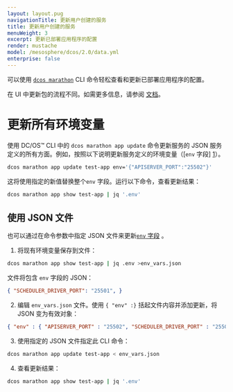 ```yaml
---
layout: layout.pug
navigationTitle: 更新用户创建的服务
title: 更新用户创建的服务
menuWeight: 3
excerpt: 更新已部署应用程序的配置
render: mustache
model: /mesosphere/dcos/2.0/data.yml
enterprise: false
---
```



可以使用 [`dcos marathon`](/mesosphere/dcos/2.0/cli/command-reference/dcos-marathon/) CLI 命令轻松查看和更新已部署应用程序的配置。

在 UI 中更新包的流程不同。如需更多信息，请参阅 [文档](/mesosphere/dcos/2.0/deploying-services/config-universe-service/)。

# 更新所有环境变量

使用 DC/OS&trade; CLI 中的 `dcos marathon app update` 命令更新服务的 JSON 服务定义的所有方面。例如，按照以下说明更新服务定义的环境变量（[`env` 字段] [1]）。

```bash
dcos marathon app update test-app env='{"APISERVER_PORT":"25502"}'
```

这将使用指定的新值替换整个`env` 字段。运行以下命令，查看更新结果：

```bash
dcos marathon app show test-app | jq '.env'
```

## 使用 JSON 文件

也可以通过在命令参数中指定 JSON 文件来更新[`env` 字段][1] 。

1. 将现有环境变量保存到文件：

```bash
dcos marathon app show test-app | jq .env >env_vars.json
```

文件将包含 `env` 字段的 JSON：

```json
{ "SCHEDULER_DRIVER_PORT": "25501", }
```

2. 编辑 `env_vars.json` 文件。使用 `{ "env" :}` 括起文件内容并添加更新，将 JSON 变为有效对象：

```json
{ "env" : { "APISERVER_PORT" : "25502", "SCHEDULER_DRIVER_PORT" : "25501" } }
```

3. 使用指定的 JSON 文件指定此 CLI 命令：

```bash
dcos marathon app update test-app < env_vars.json
```

4. 查看更新结果：

```bash
dcos marathon app show test-app | jq '.env'
```

 [1]: /mesosphere/dcos/2.0/cli/
